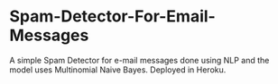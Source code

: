 # Spam-Detector-For-Email-Messages

A simple Spam Detector for e-mail messages done using NLP and the model uses Multinomial Naive Bayes. Deployed in Heroku. 


